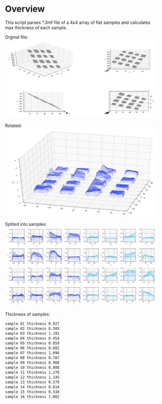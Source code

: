 
# Overview

This script parses *.3mf file of a 4x4 array of flat samples and calculates max thickness of each sample.

Orginal file:
![](images/samples-step1.png)

Rotated:
![](images/samples-step2.png)

Splited into samples:
![](images/samples-step3.png)

Thickness of samples:
```
sample 01 thickness 0.927
sample 02 thickness 0.505
sample 03 thickness 1.191
sample 04 thickness 0.454
sample 05 thickness 0.859
sample 06 thickness 0.681
sample 07 thickness 1.096
sample 08 thickness 0.787
sample 09 thickness 0.908
sample 10 thickness 0.888
sample 11 thickness 1.278
sample 12 thickness 1.145
sample 13 thickness 0.579
sample 14 thickness 0.614
sample 15 thickness 0.510
sample 16 thickness 1.002
```
